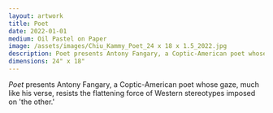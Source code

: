 ```yaml
---
layout: artwork
title: Poet
date: 2022-01-01
medium: Oil Pastel on Paper
image: /assets/images/Chiu_Kammy_Poet_24 x 18 x 1.5_2022.jpg
description: Poet presents Antony Fangary, a Coptic-American poet whose gaze, much like his verse, resists the flattening force of Western stereotypes imposed on 'the other.'
dimensions: 24" x 18"
---
```


*Poet* presents Antony Fangary, a Coptic-American poet whose gaze, much like his verse, resists the flattening force of Western stereotypes imposed on 'the other.'